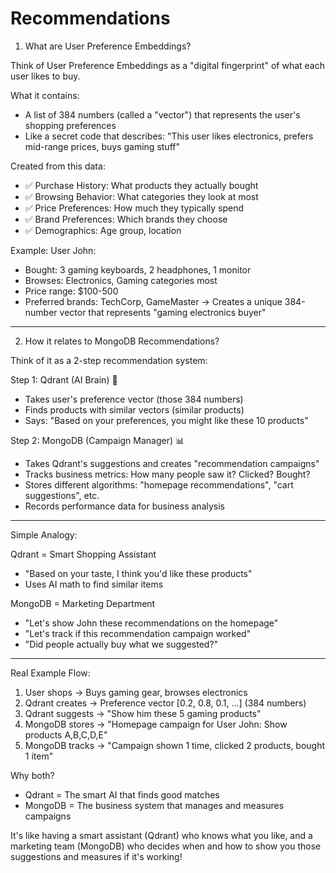 # Recommendations

1. What are User Preference Embeddings?

Think of User Preference Embeddings as a "digital fingerprint" of what each user likes to buy.

What it contains:

- A list of 384 numbers (called a "vector") that represents the user's shopping preferences
- Like a secret code that describes: "This user likes electronics, prefers mid-range prices, buys gaming stuff"

Created from this data:

- ✅ Purchase History: What products they actually bought
- ✅ Browsing Behavior: What categories they look at most
- ✅ Price Preferences: How much they typically spend
- ✅ Brand Preferences: Which brands they choose
- ✅ Demographics: Age group, location

Example:
User John:

- Bought: 3 gaming keyboards, 2 headphones, 1 monitor
- Browses: Electronics, Gaming categories most
- Price range: $100-500
- Preferred brands: TechCorp, GameMaster
  → Creates a unique 384-number vector that represents "gaming electronics buyer"

---

2. How it relates to MongoDB Recommendations?

Think of it as a 2-step recommendation system:

Step 1: Qdrant (AI Brain) 🧠

- Takes user's preference vector (those 384 numbers)
- Finds products with similar vectors (similar products)
- Says: "Based on your preferences, you might like these 10 products"

Step 2: MongoDB (Campaign Manager) 📊

- Takes Qdrant's suggestions and creates "recommendation campaigns"
- Tracks business metrics: How many people saw it? Clicked? Bought?
- Stores different algorithms: "homepage recommendations", "cart suggestions", etc.
- Records performance data for business analysis

---

Simple Analogy:

Qdrant = Smart Shopping Assistant

- "Based on your taste, I think you'd like these products"
- Uses AI math to find similar items

MongoDB = Marketing Department

- "Let's show John these recommendations on the homepage"
- "Let's track if this recommendation campaign worked"
- "Did people actually buy what we suggested?"

---

Real Example Flow:

1. User shops → Buys gaming gear, browses electronics
2. Qdrant creates → Preference vector [0.2, 0.8, 0.1, ...] (384 numbers)
3. Qdrant suggests → "Show him these 5 gaming products"
4. MongoDB stores → "Homepage campaign for User John: Show products A,B,C,D,E"
5. MongoDB tracks → "Campaign shown 1 time, clicked 2 products, bought 1 item"

Why both?

- Qdrant = The smart AI that finds good matches
- MongoDB = The business system that manages and measures campaigns

It's like having a smart assistant (Qdrant) who knows what you like, and a marketing team (MongoDB) who decides when
and how to show you those suggestions and measures if it's working!
